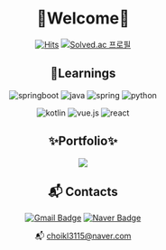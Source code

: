 <div align="center">


# 👋Welcome👋

[![Hits](https://hits.seeyoufarm.com/api/count/incr/badge.svg?url=https%3A%2F%2Fgithub.com%2Fyknlwca&count_bg=%2379C83D&title_bg=%23555555&icon=&icon_color=%23E7E7E7&title=Visited&edge_flat=false)](https://hits.seeyoufarm.com)
[![Solved.ac
프로필](http://mazassumnida.wtf/api/mini/generate_badge?boj=yknlwca)](https://solved.ac/yknlwca)



## 💪Learnings
![springboot](https://img.shields.io/badge/springboot-000000.svg?&style=for-the-badge&logo=springboot&logoColor=white)
![java](https://img.shields.io/badge/Java-000000?style=for-the-badge&logo=openjdk&logoColor=white)
![spring](https://img.shields.io/badge/spring-000000.svg?&style=for-the-badge&logo=spring&logoColor=white)
![python](https://img.shields.io/badge/python-000000.svg?&style=for-the-badge&logo=python&logoColor=white)

![kotlin](https://img.shields.io/badge/kotlin-000000.svg?&style=for-the-badge&logo=kotlin&logoColor=white)
![vue.js](https://img.shields.io/badge/vue.js-000000.svg?&style=for-the-badge&logo=vue.js&logoColor=white)
![react](https://img.shields.io/badge/react-000000.svg?&style=for-the-badge&logo=react&logoColor=white)

  ## ✨Portfolio✨
  <p>
    <a href="https://classic-lord-63d.notion.site/37512c0d5df3447380de183cd18dd739?pvs=4">
      <img src="https://img.shields.io/badge/포트폴리오-FFFFFF?style=flat&logo=notion&logoColor=black"/>
    </a>
  </p>

## :mailbox_with_mail: Contacts
[![Gmail Badge](https://img.shields.io/badge/Gmail-d14836?style=flat-square&logo=Gmail&logoColor=white&link=mailto:choikwanglim3115@gmail.com)](mailto:choikwanglim3115@gmail.com)
[![Naver Badge](https://img.shields.io/badge/Naver-03C75A?style=flat-square&logo=Naver&logoColor=white&link=mailto:choikl3115@naver.com)](mailto:choikl3115@naver.com)

:mailbox_with_mail: choikl3115@naver.com

</div>

